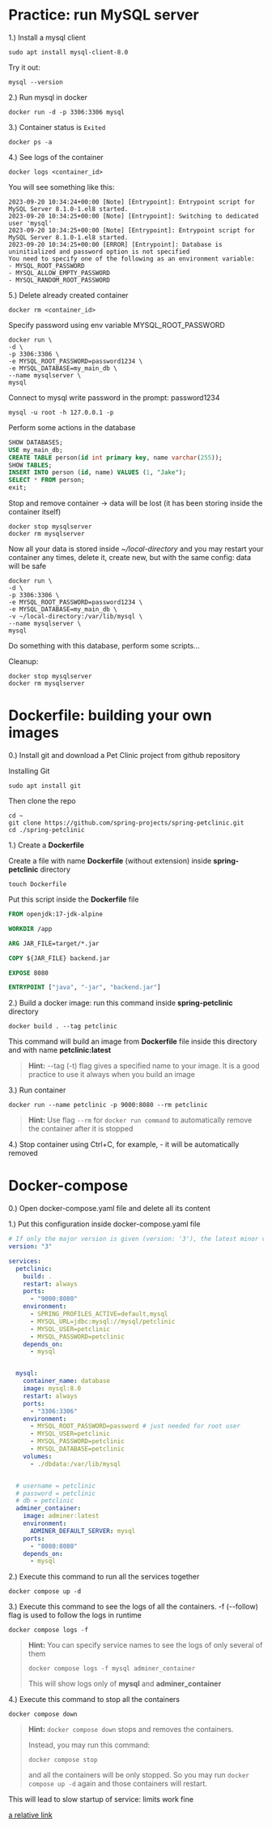 # Practice: run MySQL server


1.) Install a mysql client
```shell
sudo apt install mysql-client-8.0
```
Try it out:
```shell
mysql --version
```

2.) Run mysql in docker
```shell
docker run -d -p 3306:3306 mysql
```
3.) Container status is ```Exited```
```shell
docker ps -a
```

4.) See logs of the container
```shell
docker logs <container_id>
```

You will see something like this:

```
2023-09-20 10:34:24+00:00 [Note] [Entrypoint]: Entrypoint script for MySQL Server 8.1.0-1.el8 started.
2023-09-20 10:34:25+00:00 [Note] [Entrypoint]: Switching to dedicated user 'mysql'
2023-09-20 10:34:25+00:00 [Note] [Entrypoint]: Entrypoint script for MySQL Server 8.1.0-1.el8 started.
2023-09-20 10:34:25+00:00 [ERROR] [Entrypoint]: Database is uninitialized and password option is not specified
You need to specify one of the following as an environment variable:
- MYSQL_ROOT_PASSWORD
- MYSQL_ALLOW_EMPTY_PASSWORD
- MYSQL_RANDOM_ROOT_PASSWORD
```

5.) Delete already created container
```
docker rm <container_id>
```

Specify password using env variable MYSQL_ROOT_PASSWORD
```shell
docker run \
-d \
-p 3306:3306 \
-e MYSQL_ROOT_PASSWORD=password1234 \
-e MYSQL_DATABASE=my_main_db \
--name mysqlserver \
mysql
```

Connect to mysql write password in the prompt: password1234
```
mysql -u root -h 127.0.0.1 -p
```

Perform some actions in the database
```sql
SHOW DATABASES;
USE my_main_db;
CREATE TABLE person(id int primary key, name varchar(255));
SHOW TABLES;
INSERT INTO person (id, name) VALUES (1, "Jake");
SELECT * FROM person;
exit;
```



Stop and remove container -> data will be lost (it has been storing inside the container itself)
```
docker stop mysqlserver
docker rm mysqlserver
```

Now all your data is stored inside _~/local-directory_
and you may restart your container any times, delete it, create new, 
but with the same config: data will be safe
```shell
docker run \
-d \
-p 3306:3306 \
-e MYSQL_ROOT_PASSWORD=password1234 \
-e MYSQL_DATABASE=my_main_db \
-v ~/local-directory:/var/lib/mysql \
--name mysqlserver \
mysql
```

Do something with this database, perform some scripts...

Cleanup:
```
docker stop mysqlserver
docker rm mysqlserver
```

# Dockerfile: building your own images

0.) Install git and download a Pet Clinic project from github repository

Installing Git
```shell
sudo apt install git
```

Then clone the repo
```shell
cd ~
git clone https://github.com/spring-projects/spring-petclinic.git
cd ./spring-petclinic
```

1.) Create a **Dockerfile**

Create a file with name **Dockerfile** (without extension) inside **spring-petclinic** directory
```shell
touch Dockerfile
```

Put this script inside the **Dockerfile** file

```dockerfile
FROM openjdk:17-jdk-alpine

WORKDIR /app

ARG JAR_FILE=target/*.jar

COPY ${JAR_FILE} backend.jar

EXPOSE 8080

ENTRYPOINT ["java", "-jar", "backend.jar"]
```

2.) Build a docker image: run this command inside **spring-petclinic** directory

```shell
docker build . --tag petclinic
```

This command will build an image from **Dockerfile** file inside this directory and with name **petclinic:latest**
> **Hint:** --tag (-t) flag gives a specified name to your image. 
> It is a good practice to use it always when you build an image

3.) Run container

```shell
docker run --name petclinic -p 9000:8080 --rm petclinic
```

> **Hint:** Use flag ```--rm``` for ```docker run command``` to automatically remove the container after it is stopped

4.) Stop container using Ctrl+C, for example, - it will be automatically removed

# Docker-compose

0.) Open docker-compose.yaml file and delete all its content

1.) Put this configuration inside docker-compose.yaml file

```yaml
# If only the major version is given (version: '3'), the latest minor version is used by default.
version: "3"

services:
  petclinic:
    build: .
    restart: always
    ports:
      - "9000:8080"
    environment:
      - SPRING_PROFILES_ACTIVE=default,mysql
      - MYSQL_URL=jdbc:mysql://mysql/petclinic
      - MYSQL_USER=petclinic
      - MYSQL_PASSWORD=petclinic
    depends_on:
      - mysql


  mysql:
    container_name: database
    image: mysql:8.0
    restart: always
    ports:
      - "3306:3306"
    environment:
      - MYSQL_ROOT_PASSWORD=password # just needed for root user
      - MYSQL_USER=petclinic
      - MYSQL_PASSWORD=petclinic
      - MYSQL_DATABASE=petclinic
    volumes:
      - ./dbdata:/var/lib/mysql


  # username = petclinic
  # password = petclinic
  # db = petclinic
  adminer_container:
    image: adminer:latest
    environment:
      ADMINER_DEFAULT_SERVER: mysql
    ports:
      - "8080:8080"
    depends_on:
      - mysql

```
2.) Execute this command to run all the services together

```shell
docker compose up -d
```

3.) Execute this command to see the logs of all the containers.
-f (--follow) flag is used to follow the logs in runtime

```shell
docker compose logs -f
```

> **Hint:** You can specify service names to see the logs of only several of them
> ```
> docker compose logs -f mysql adminer_container
> ```
> This will show logs only of **mysql** and **adminer_container**

4.) Execute this command to stop all the containers

```shell
docker compose down
```

> **Hint:** ```docker compose down``` stops and removes the containers. 
> 
> Instead, you may run this command: 
> ```shell
> docker compose stop
> ```
> and all the containers will be only stopped. So you may run ```docker compose up -d``` again and those containers will restart.

This will lead to slow startup of service: limits work fine

[a relative link](other_file.md)